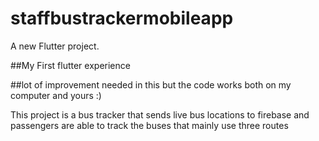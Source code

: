 # staffbustrackermobileapp

A new Flutter project.

##My First flutter experience

##lot of improvement needed in this but the code works both on my computer and yours :)

This project is a bus tracker that sends live bus locations to firebase and passengers are able to track the buses that mainly use three routes
